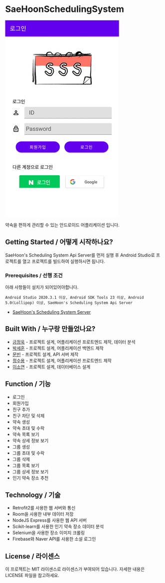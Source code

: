 # SaeHoonSchedulingSystem

![](header.png)

약속을 편하게 관리할 수 있는 안드로이드 어플리케이션 입니다.

## Getting Started / 어떻게 시작하나요?

SaeHoon's Scheduling System Api Server를 먼저 실행 후 Android Studio로 프로젝트를 열고 프로젝트를 빌드하여 실행하시면 됩니다.


### Prerequisites / 선행 조건

아래 사항들이 설치가 되어있어야합니다.

```
Android Studio 2020.3.1 이상, Android SDK Tools 23 이상, Android 5.0(Lollipop) 이상, SaeHoon's Scheduling System Api Server
```
+ [SaeHoon's Scheduling System Server](https://github.com/githubKudoi/sss-api-server)

## Built With / 누구랑 만들었나요?

* [금정욱](https://github.com/urarik) - 프로젝트 설계, 어플리케이션 프로트엔드 제작, 데이터 분석
* [박세훈](https://github.com/psh3253) - 프로젝트 설계, 어플리케이션 백엔드 제작
* [문빈](https://github.com/githubKudoi) - 프로젝트 설계, API 서버 제작
* [정수용](https://github.com/shion0202) - 프로젝트 설계, 어플리케이션 프로트엔드 제작
* [이소연](https://github.com/닉네임) - 프로젝트 설계, 데이터베이스 설계

## Function / 기능
+ 로그인
+ 회원가입
+ 친구 추가
+ 친구 차단 및 삭제
+ 약속 생성
+ 약속 초대 및 수락
+ 약속 목록 보기
+ 약속 상세 정보 보기
+ 그룹 생성
+ 그룹 초대 및 수락
+ 그룹 삭제
+ 그룹 목록 보기
+ 그룹 상세 정보 보기
+ 인기 약속 장소 추천

## Technology / 기술

+ Retrofit2를 사용한 웹 서버와 통신
+ Room을 사용한 내부 데이터 저장
+ NodeJS Express를 사용한 웹 API 서버
+ Scikit-learn를 사용한 인기 약속 장소 데이터 분석
+ Selenium을 사용한 장소 이미지 크롤링
+ Firebase와 Naver API를 사용한 소설 로그인

## License / 라이센스

이 프로젝트는 MIT 라이센스로 라이센스가 부여되어 있습니다. 자세한 내용은 LICENSE 파일을 참고하세요.

